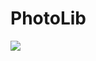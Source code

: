# PhotoLib

[![](https://jitpack.io/v/lauramdelarosa/PhotoLib.svg)](https://jitpack.io/#lauramdelarosa/PhotoLib)
